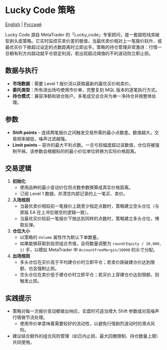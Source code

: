 # Lucky Code 策略
[English](README.md) | [Русский](README_ru.md)

Lucky Code 源自 MetaTrader 的「Lucky_code」专家顾问，是一套超短线突破型剥头皮策略。它实时监控买卖价差的极值，当最优卖价相对上一笔报价跃升、或最优买价下挫超过设定的点数距离时立即出手。策略的持仓管理非常激进：行情一旦朝有利方向跳动就平仓锁定利润，若出现超过阈值的不利波动则立即止损。

## 数据与执行

- **市场数据**：需要 Level 1 报价流以获取最新的最优买价和卖价。
- **委托类型**：所有进出场均使用市价单，完整复刻 MQL 版本的逐笔执行方式。
- **持仓模式**：兼容净额和锁仓账户。多笔成交会合并为单一净持仓并按整体处理。

## 参数

- **Shift points** – 连续两笔报价之间触发交易所需的最小点数差。数值越大，交易频率越低，噪声过滤越强。
- **Limit points** – 容许的最大不利点数。一旦亏损幅度超过该数值，仓位将被强制平掉。该参数会根据标的的最小价位单位转换为实际价格距离。

## 交易逻辑

1. **初始化**
   - 使用品种的最小变动价位将点数参数换算成真实价格距离。
   - 订阅 Level 1 数据，并清空内部记录的上一笔买、卖价。
2. **入场规则**
   - 当最优卖价相较前一笔报价上跳至少指定点数时，策略建立空头仓位（与原版 EA 在上冲后做空的逻辑一致）。
   - 当最优买价较前一笔报价下挫达到同样的点数时，策略建立多头仓位，博取反弹。
3. **仓位大小**
   - 以策略的 `Volume` 属性作为默认下单数量。
   - 如果能够获取到投资组合市值，会将数量调整为 `round(Equity / 10,000, 1)` 手，以模拟 MetaTrader 中 `AccountFreeMargin/10000` 的头寸分配。
4. **出场规则**
   - 多头仓位在买价高于平均建仓价时立即平仓；若卖价跌破建仓价达到限额，也会强制止损。
   - 空头仓位在卖价低于建仓价时立即平仓；若买价上穿建仓价达到限额，则触发止损。

## 实践提示

- 策略对每一次报价变动都做出响应，实盘时可适当增大 Shift 参数或对高噪声行情做节流处理。
  - 使用市价单意味着需要较好的流动性，以避免行情剧烈波动时的滑点风险。
- 建议结合额外的组合风险管理（如日内止损、最大回撤限制、持仓数量上限）共同使用。
